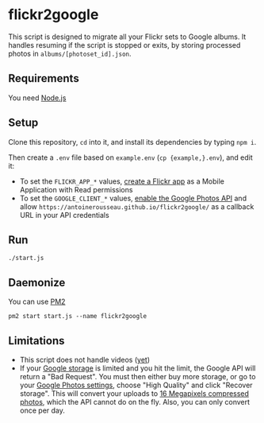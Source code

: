 # flickr2google

This script is designed to migrate all your Flickr sets to Google albums.
It handles resuming if the script is stopped or exits, by storing processed photos in `albums/[photoset_id].json`.

## Requirements

You need [Node.js](https://nodejs.org/)

## Setup

Clone this repository, `cd` into it, and install its dependencies by typing `npm i`.

Then create a `.env` file based on `example.env` (`cp {example,}.env`), and edit it:

- To set the `FLICKR_APP_*` values, [create a Flickr app](https://www.flickr.com/services/apps/create/apply/) as a Mobile Application with Read permissions
- To set the `GOOGLE_CLIENT_*` values, [enable the Google Photos API](https://developers.google.com/photos/library/guides/get-started) and allow `https://antoinerousseau.github.io/flickr2google/` as a callback URL in your API credentials

## Run

    ./start.js

## Daemonize

You can use [PM2](https://github.com/Unitech/pm2)

    pm2 start start.js --name flickr2google

## Limitations

- This script does not handle videos ([yet](https://github.com/antoinerousseau/flickr2google/pull/1))
- If your [Google storage](https://drive.google.com/settings/storage) is limited and you hit the limit, the Google API will return a "Bad Request". You must then either buy more storage, or go to your [Google Photos settings](https://photos.google.com/settings), choose "High Quality" and click "Recover storage". This will convert your uploads to [16 Megapixels compressed photos](https://support.google.com/photos/answer/6220791), which the API cannot do on the fly. Also, you can only convert once per day.
